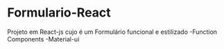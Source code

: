 # Formulario-React
Projeto em React-js cujo é um Formulário funcional e estilizado 
-Function Components 
-Material-ui
